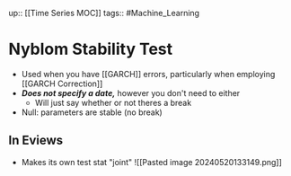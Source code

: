 up:: [[Time Series MOC]]
tags:: #Machine_Learning 
# Nyblom Stability Test
- Used when you have [[GARCH]] errors, particularly when employing [[GARCH Correction]]
- ***Does not specify a date,*** however you don't need to either
	- Will just say whether or not theres a break
- Null: parameters are stable (no break)
## In Eviews
- Makes its own test stat "joint"
![[Pasted image 20240520133149.png]]
